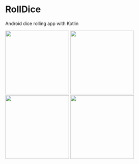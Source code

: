 # RollDice
Android dice rolling app with Kotlin




 <img src="https://user-images.githubusercontent.com/79766537/112376212-3a6c8a00-8cf5-11eb-8bbb-0a936067a060.png" width="200">  <img src="https://user-images.githubusercontent.com/79766537/112376231-3e001100-8cf5-11eb-82c7-dd1bcbf5c614.png" width="200">   <img src="https://user-images.githubusercontent.com/79766537/112376236-3f313e00-8cf5-11eb-92f1-c832451966a0.png" width="200">   <img src="https://user-images.githubusercontent.com/79766537/112376239-40626b00-8cf5-11eb-9adf-af909038214c.png" width="200">



